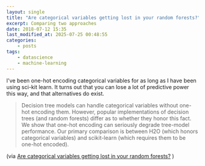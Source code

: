 ```yaml
---
layout: single
title: "Are categorical variables getting lost in your random forests?"
excerpt: Comparing two approaches
date: 2018-07-12 15:35
last_modified_at: 2025-07-25 00:48:55
categories:
    - posts
tags:
    - datascience
    - machine-learning
---
```


I've been one-hot encoding categorical variables for as long as I have been using
sci-kit learn.
It turns out that you can lose a lot of predictive power this way,
and that alternatives do exist.

> Decision tree models can handle categorical variables without one-hot encoding them.
> However, popular implementations of decision trees (and random forests) differ
> as to whether they honor this fact.
> We show that one-hot encoding can seriously degrade tree-model performance.
> Our primary comparison is between H2O (which honors categorical variables)
> and scikit-learn (which requires them to be one-hot encoded).

(via [Are categorical variables getting lost in your random forests?](https://web.archive.org/web/20200924113639/https://roamanalytics.com/2016/10/28/are-categorical-variables-getting-lost-in-your-random-forests/)
)
